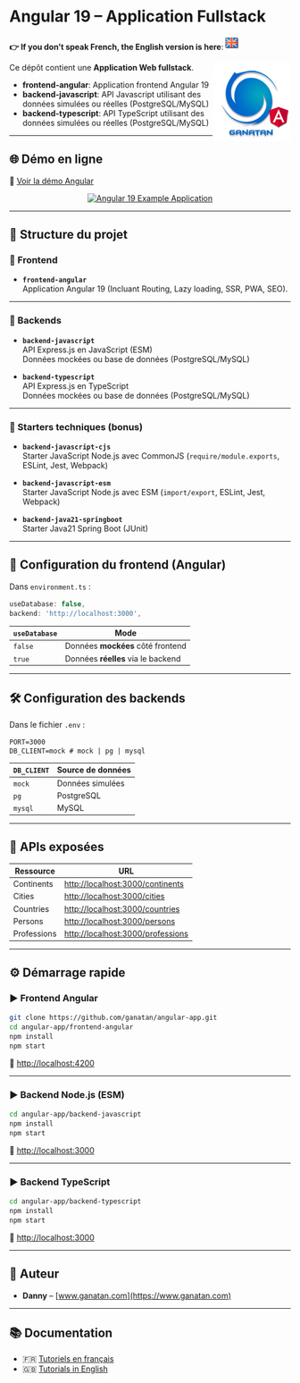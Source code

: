 # Angular 19 – Application Fullstack

**👉 If you don’t speak French, the English version is here**: [![English](./ui/version-en.png)](./README.en.md)

<img src="./ui/ganatan-about-github.png" align="right" width="140" height="140" alt="logo ganatan">

Ce dépôt contient une **Application Web fullstack**.

- **frontend-angular**: Application frontend Angular 19
- **backend-javascript**: API Javascript utilisant des données simulées ou réelles (PostgreSQL/MySQL)
- **backend-typescript**: API TypeScript utilisant des données simulées ou réelles (PostgreSQL/MySQL)

---
## 🌐 Démo en ligne

🔗 [Voir la démo Angular](https://angular.ganatan.com)

<p align="center">
  <p align="center">
    <a href="https://angular.ganatan.com/">
      <img src="https://media.giphy.com/media/9BuBBLc7keCgRojp92/giphy.gif" alt="Angular 19 Example 
      Application"/>
    </a>
  </p>
</p>

---

## 📁 Structure du projet

### 🧩 Frontend

- **`frontend-angular`**  
  Application Angular 19 (Incluant Routing, Lazy loading, SSR, PWA, SEO).

---

### 🚀 Backends

- **`backend-javascript`**  
  API Express.js en JavaScript (ESM)  
  Données mockées ou base de données (PostgreSQL/MySQL)

- **`backend-typescript`**  
  API Express.js en TypeScript  
  Données mockées ou base de données (PostgreSQL/MySQL)

---

### 🧪 Starters techniques (bonus)

- **`backend-javascript-cjs`**  
  Starter JavaScript Node.js avec CommonJS (`require/module.exports`, ESLint, Jest, Webpack)

- **`backend-javascript-esm`**  
  Starter JavaScript Node.js avec ESM (`import/export`, ESLint, Jest, Webpack)

- **`backend-java21-springboot`**  
  Starter Java21 Spring Boot (JUnit)

---

## 🔧 Configuration du frontend (Angular)

Dans `environment.ts` :

```ts
useDatabase: false,
backend: 'http://localhost:3000',
```

| `useDatabase` | Mode                                  |
|---------------|---------------------------------------|
| `false`       | Données **mockées** côté frontend     |
| `true`        | Données **réelles** via le backend    |

---

## 🛠 Configuration des backends

Dans le fichier `.env` :

```env
PORT=3000
DB_CLIENT=mock # mock | pg | mysql
```

| `DB_CLIENT` | Source de données      |
|-------------|------------------------|
| `mock`      | Données simulées       |
| `pg`        | PostgreSQL             |
| `mysql`     | MySQL                  |

---

## 🔗 APIs exposées

| Ressource     | URL                                     |
|---------------|------------------------------------------|
| Continents    | [http://localhost:3000/continents](http://localhost:3000/continents) |
| Cities        | [http://localhost:3000/cities](http://localhost:3000/cities)         |
| Countries     | [http://localhost:3000/countries](http://localhost:3000/countries)   |
| Persons       | [http://localhost:3000/persons](http://localhost:3000/persons)       |
| Professions   | [http://localhost:3000/professions](http://localhost:3000/professions) |

---

## ⚙️ Démarrage rapide

### ▶️ Frontend Angular

```bash
git clone https://github.com/ganatan/angular-app.git
cd angular-app/frontend-angular
npm install
npm start
```

🔗 [http://localhost:4200](http://localhost:4200)

---

### ▶️ Backend Node.js (ESM)

```bash
cd angular-app/backend-javascript
npm install
npm start
```

🔗 [http://localhost:3000](http://localhost:3000)

---

### ▶️ Backend TypeScript

```bash
cd angular-app/backend-typescript
npm install
npm start
```

🔗 [http://localhost:3000](http://localhost:3000)

---

## 👤 Auteur

- **Danny** – [www.ganatan.com](https://www.ganatan.com)

---

## 📚 Documentation

- 🇫🇷 [Tutoriels en français](https://www.ganatan.com/tutorials)  
- 🇬🇧 [Tutorials in English](https://www.ganatan.com/en/tutorials)
